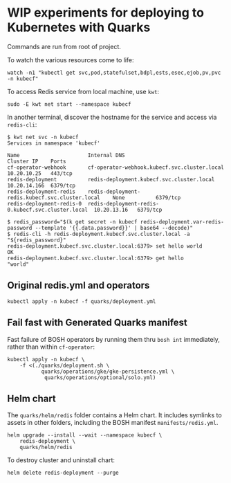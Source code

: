 # WIP experiments for deploying to Kubernetes with Quarks

Commands are run from root of project.

To watch the various resources come to life:

```plain
watch -n1 "kubectl get svc,pod,statefulset,bdpl,ests,esec,ejob,pv,pvc -n kubecf"
```

To access Redis service from local machine, use `kwt`:

```plain
sudo -E kwt net start --namespace kubecf
```

In another terminal, discover the hostname for the service and access via `redis-cli`:

```plain
$ kwt net svc -n kubecf
Services in namespace 'kubecf'

Name                      Internal DNS                                    Cluster IP    Ports
cf-operator-webhook       cf-operator-webhook.kubecf.svc.cluster.local       10.20.10.25   443/tcp
redis-deployment          redis-deployment.kubecf.svc.cluster.local          10.20.14.166  6379/tcp
redis-deployment-redis    redis-deployment-redis.kubecf.svc.cluster.local    None          6379/tcp
redis-deployment-redis-0  redis-deployment-redis-0.kubecf.svc.cluster.local  10.20.13.16   6379/tcp

$ redis_password="$(k get secret -n kubecf redis-deployment.var-redis-password --template '{{.data.password}}' | base64 --decode)"
$ redis-cli -h redis-deployment.kubecf.svc.cluster.local -a "${redis_password}"
redis-deployment.kubecf.svc.cluster.local:6379> set hello world
OK
redis-deployment.kubecf.svc.cluster.local:6379> get hello
"world"
```

## Original redis.yml and operators

```plain
kubectl apply -n kubecf -f quarks/deployment.yml
```

## Fail fast with Generated Quarks manifest

Fast failure of BOSH operators by running them thru `bosh int` immediately, rather than within `cf-operator`:

```plain
kubectl apply -n kubecf \
    -f <(./quarks/deployment.sh \
           quarks/operations/gke/gke-persistence.yml \
            quarks/operations/optional/solo.yml)
```

## Helm chart

The `quarks/helm/redis` folder contains a Helm chart. It includes symlinks to assets in other folders, including the BOSH manifest `manifests/redis.yml`.

```plain
helm upgrade --install --wait --namespace kubecf \
    redis-deployment \
    quarks/helm/redis
```

To destroy cluster and uninstall chart:

```plain
helm delete redis-deployment --purge
```
